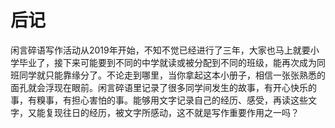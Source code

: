 # 后记

闲言碎语写作活动从2019年开始，不知不觉已经进行了三年，大家也马上就要小学毕业了，接下来可能要到不同的中学就读或被分配到不同的班级，能再次成为同班同学就只能靠缘分了。不论走到哪里，当你拿起这本小册子，相信一张张熟悉的面孔就会浮现在眼前。闲言碎语里记录了很多同学间发生的故事，有开心快乐的事，有糗事，有担心害怕的事。能够用文字记录自己的经历、感受，再读这些文字，又能复现往日的经历，被文字所感动，这不就是写作重要作用之一吗？

